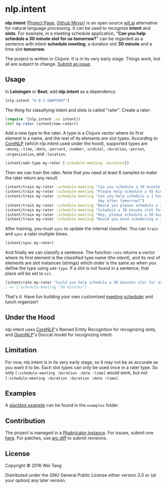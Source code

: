 # nlp.intent

**nlp.intent** ([Project Page](https://source.id.hn/diffusion/NLPI/),
[Github Mirror](https://github.com/sorpaas/nlp.intent)) is an open source
[wit.ai](https://wit.ai) alternative for natural language processing. It can be
used to recognize **intent** and **slots**. For example, in a meeting schedule
application, "**Can you help schedule a 30 minute slot for us tomorrow?**" can be
regarded as a sentence with intent **schedule meeting**, a duration slot **30
minute** and a time slot **tomorrow**.

The project is written in Clojure. It is in its very early stage. Things work,
but all are subject to change. [Submit an issue](https://source.id.hn/maniphest/task/edit/form/default/?projects=nlp.intent).

## Usage

In **Leiningen** or **Boot**, add **nlp.intent** as a dependency:

```clojure
[nlp.intent "0.0.1-SNAPSHOT"]
```

The thing for classifying intent and slots is called "rater". Create a rater:

```clojure
(require '[nlp.intent :as intent])
(def my-rater (intent/new-rater))
```

Add a new type to the rater. A type is a Clojure vector where its first element
is a name, and the rest of its elements are slot types. According to
[CoreNLP](http://stanfordnlp.github.io/CoreNLP/) (which nlp.intent used under
the hood), supported types are `:money`, `:time`, `:date`, `:percent`,
`:number`, `:ordinal`, `:duration`, `:person`, `:organization`, and `:location`.

```clojure
(intent/add-type my-rater [:schedule-meeting :duration])
```

Then we can train the rater. Note that you need at least 6 samples to make the
rater return any result.

```clojure
(intent/train my-rater :schedule-meeting "Can you schedule a 30 minute slot for us tomorrow?")
(intent/train my-rater :schedule-meeting "Please help schedule a 45 minute time for us on Wednesday.")
(intent/train my-rater :schedule-meeting "Can you help schedule a 1 hour slot for us the
                                          day after tomorrow?")
(intent/train my-rater :schedule-meeting "Would you please schedule a 30 minute slot for us tomorrow?")
(intent/train my-rater :schedule-meeting "Schedule a 30 minute slot for us tomorrow, please")
(intent/train my-rater :schedule-meeting "Hey, please schedule a 30 minute slot for us tomorrow")
(intent/train my-rater :schedule-meeting "Would you mind scheduling a 30 minute slot for us tomorrow?")
```

After training, you must `sync` to update the internal classifier. You can
`train` and `sync` a rater multiple times.

```clojure
(intent/sync my-rater)
```

And finally we can classify a sentence. The function `rate` returns a vector
where its first element is the classified type name (*the intent*), and its rest
of elements are slot instances (strings) which order is the same as when you
define the type using `add-type`. If a slot is not found in a sentence, that
place will be set to `nil`.

```clojure
(intent/rate my-rater "Could you help schedule a 30 minutes slot for us on Thursday?")
; => [:schedule-meeting "30 minutes"]
```

That's it. Have fun building your own customized [meeting](https://x.ai/)
[scheduler](https://geekbot.io/) and lunch organizer!

## Under the Hood

nlp.intent uses [CoreNLP](http://stanfordnlp.github.io/CoreNLP/)'s Named Entity
Recognition for recognizing slots, and [OpenNLP](https://opennlp.apache.org/)'s
Doccat model for recognizing intent.

## Limitation

For now, nlp.intent is in its very early stage, so it may not be as accurate as
you want it to be. Each slot types can only be used once in a rater type. So
only `[:schedule-meeting :duration :date :time]` would work, but not
`[:schedule-meeting :duration :duration :date :time]`.

## Examples

A
[slackbot example](https://source.id.hn/diffusion/NLPI/browse/master/examples/slackbot.clj)
can be found in the `examples` folder.

## Contribution

The project is managed in a
[Phabricator instance](https://source.id.hn/diffusion/NLPI/). For issues, submit
one
[here](https://source.id.hn/maniphest/task/edit/form/default/?projects=nlp.intent).
For patches, use
[arc diff](https://secure.phabricator.com/book/phabricator/article/arcanist_diff/)
to submit revisions.

## License

Copyright © 2016 Wei Tang

Distributed under the GNU General Public License either version 3.0 or (at your
option) any later version.
